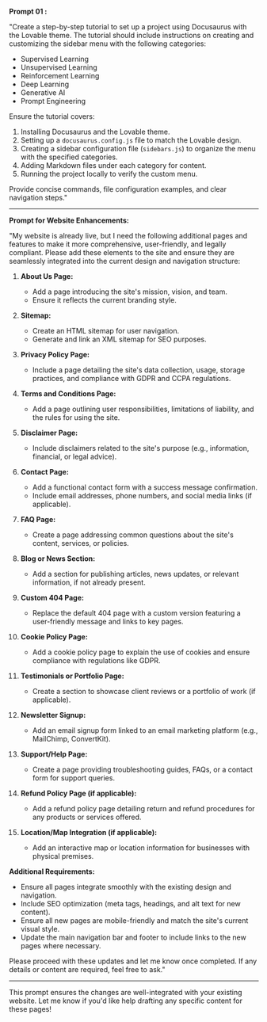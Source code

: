 **Prompt 01 :** 

"Create a step-by-step tutorial to set up a project using Docusaurus with the Lovable theme. The tutorial should include instructions on creating and customizing the sidebar menu with the following categories:

- Supervised Learning
- Unsupervised Learning
- Reinforcement Learning
- Deep Learning
- Generative AI
- Prompt Engineering

Ensure the tutorial covers:
1. Installing Docusaurus and the Lovable theme.
2. Setting up a `docusaurus.config.js` file to match the Lovable design.
3. Creating a sidebar configuration file (`sidebars.js`) to organize the menu with the specified categories.
4. Adding Markdown files under each category for content.
5. Running the project locally to verify the custom menu.

Provide concise commands, file configuration examples, and clear navigation steps."

---------




**Prompt for Website Enhancements:**

"My website is already live, but I need the following additional pages and features to make it more comprehensive, user-friendly, and legally compliant. Please add these elements to the site and ensure they are seamlessly integrated into the current design and navigation structure:  

1. **About Us Page:**  
   - Add a page introducing the site's mission, vision, and team.  
   - Ensure it reflects the current branding style.

2. **Sitemap:**  
   - Create an HTML sitemap for user navigation.  
   - Generate and link an XML sitemap for SEO purposes.

3. **Privacy Policy Page:**  
   - Include a page detailing the site's data collection, usage, storage practices, and compliance with GDPR and CCPA regulations.

4. **Terms and Conditions Page:**  
   - Add a page outlining user responsibilities, limitations of liability, and the rules for using the site.

5. **Disclaimer Page:**  
   - Include disclaimers related to the site's purpose (e.g., information, financial, or legal advice).  

6. **Contact Page:**  
   - Add a functional contact form with a success message confirmation.  
   - Include email addresses, phone numbers, and social media links (if applicable).  

7. **FAQ Page:**  
   - Create a page addressing common questions about the site's content, services, or policies.

8. **Blog or News Section:**  
   - Add a section for publishing articles, news updates, or relevant information, if not already present.

9. **Custom 404 Page:**  
   - Replace the default 404 page with a custom version featuring a user-friendly message and links to key pages.  

10. **Cookie Policy Page:**  
    - Add a cookie policy page to explain the use of cookies and ensure compliance with regulations like GDPR.  

11. **Testimonials or Portfolio Page:**  
    - Create a section to showcase client reviews or a portfolio of work (if applicable).

12. **Newsletter Signup:**  
    - Add an email signup form linked to an email marketing platform (e.g., MailChimp, ConvertKit).  

13. **Support/Help Page:**  
    - Create a page providing troubleshooting guides, FAQs, or a contact form for support queries.  

14. **Refund Policy Page (if applicable):**  
    - Add a refund policy page detailing return and refund procedures for any products or services offered.  

15. **Location/Map Integration (if applicable):**  
    - Add an interactive map or location information for businesses with physical premises.

**Additional Requirements:**  
- Ensure all pages integrate smoothly with the existing design and navigation.  
- Include SEO optimization (meta tags, headings, and alt text for new content).  
- Ensure all new pages are mobile-friendly and match the site's current visual style.  
- Update the main navigation bar and footer to include links to the new pages where necessary.  

Please proceed with these updates and let me know once completed. If any details or content are required, feel free to ask."

---

This prompt ensures the changes are well-integrated with your existing website. Let me know if you'd like help drafting any specific content for these pages!
